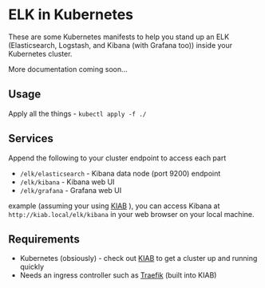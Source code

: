 # ELK in Kubernetes

These are some Kubernetes manifests to help you stand up an ELK (Elasticsearch, Logstash, and Kibana (with Grafana too)) inside your Kubernetes cluster.

More documentation coming soon...

## Usage
Apply all the things - `kubectl apply -f ./` 

## Services
Append the following to your cluster endpoint to access each part 
* `/elk/elasticsearch` - Kibana data node (port 9200) endpoint 
* `/elk/kibana` - Kibana web UI
* `/elk/grafana` - Grafana web UI

example (assuming your using [KIAB](https://github.com/nickmaccarthy/kube-in-a-box) ), you can access Kibana at `http://kiab.local/elk/kibana` in your web browser on your local machine.  

## Requirements 
* Kubernetes (obsiously) - check out [KIAB](https://github.com/nickmaccarthy/kube-in-a-box) to get a cluster up and running quickly
* Needs an ingress controller such as [Traefik](http://traefik.io) (built into KIAB)  

